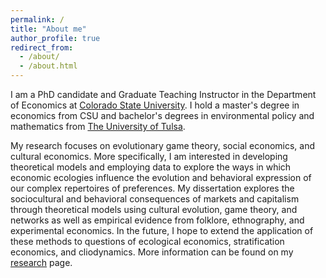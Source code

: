 ```yaml
---
permalink: /
title: "About me"
author_profile: true
redirect_from: 
  - /about/
  - /about.html
---
```


I am a PhD candidate and Graduate Teaching Instructor in the Department of Economics at [Colorado State University](https://economics.colostate.edu/). I hold a master's degree in economics from CSU and bachelor's degrees in environmental policy and mathematics from [The University of Tulsa](https://utulsa.edu/). 

My research focuses on evolutionary game theory, social economics, and cultural economics. More specifically, I am interested in developing theoretical models and employing data to explore the ways in which economic ecologies influence the evolution and behavioral expression of our complex repertoires of preferences. My dissertation explores the sociocultural and behavioral consequences of markets and capitalism through theoretical models using cultural evolution, game theory, and networks as well as empirical evidence from folklore, ethnography, and experimental economics. In the future, I hope to extend the application of these methods to questions of ecological economics, stratification economics, and cliodynamics. More information can be found on my [research](research) page.  
